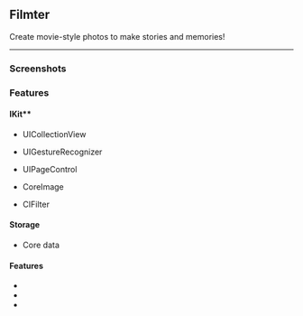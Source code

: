 ## Filmter

Create movie-style photos to make stories and memories!

---
### Screenshots
### Features
#### IKit**
- UICollectionView
- UIGestureRecognizer
- UIPageControl

- CoreImage
- CIFilter

#### Storage
- Core data
#### Features
-
-
-



